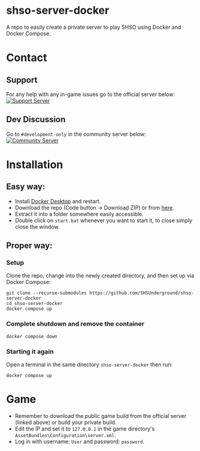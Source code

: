 # shso-server-docker
A repo to easily create a private server to play SHSO using Docker and Docker Compose.
# Contact
## Support
For any help with any in-game issues go to the official server below:  
<a href="https://discord.gg/cVSYeVa2Gg"><img src="https://discordapp.com/api/guilds/735244842921099427/widget.png?style=banner3" alt="Support Server"></a>
## Dev Discussion
Go to `#development-only` in the community server below:  
<a href="https://discord.gg/PH54Utcm5Y"><img src="https://discordapp.com/api/guilds/895805639979331635/widget.png?style=banner3" alt="Community Server"></a>
# Installation
## Easy way:
- Install [Docker Desktop](https://www.docker.com/products/docker-desktop/) and restart.
- Download the repo (Code button -> Download ZIP) or from [here](https://github.com/SHSUnderground/shso-server-docker/archive/refs/heads/master.zip).
- Extract it into a folder somewhere easily accessible.
- Double click on `start.bat` whenever you want to start it, to close simply close the window.
## Proper way:
### Setup
Clone the repo, change into the newly created directory, and then set up via Docker Compose:
```
git clone --recurse-submodules https://github.com/SHSUnderground/shso-server-docker
cd shso-server-docker
docker compose up
```
### Complete shutdown and remove the container
```
docker compose down
```
### Starting it again
Open a terminal in the same directory `shso-server-docker` then run:
```
docker compose up
```
# Game
- Remember to download the public game build from the official server (linked above) or build your private build.
- Edit the IP and set it to `127.0.0.1` in the game directory's `AssetBundles\Configuration\server.xml`.
- Log in with username: `User` and password: `password`.
